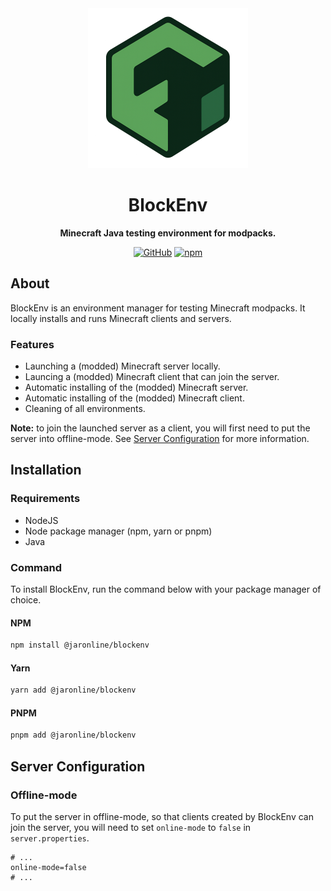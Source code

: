 <div align="center">

<img width="256" src="icon.png" alt="BlockEnv logo">

# BlockEnv

**Minecraft Java testing environment for modpacks.**

[![GitHub](https://img.shields.io/github/license/jaronline/blockenv)](https://github.com/jaronline/blockenv/blob/main/LICENSE)
[![npm](https://img.shields.io/npm/v/@jaronline/blockenv?color=crimson&logo=npm&style=flat-square)](https://www.npmjs.com/package/@jaronline/blockenv)

</div>

## About

BlockEnv is an environment manager for testing Minecraft modpacks. It locally installs and runs Minecraft clients and servers.

### Features

- Launching a (modded) Minecraft server locally.
- Launcing a (modded) Minecraft client that can join the server.
- Automatic installing of the (modded) Minecraft server.
- Automatic installing of the (modded) Minecraft client.
- Cleaning of all environments.

**Note:** to join the launched server as a client, you will first need to put the server into offline-mode. See [Server Configuration](#server-configuration) for more information.

## Installation

### Requirements

- NodeJS
- Node package manager (npm, yarn or pnpm)
- Java

### Command

To install BlockEnv, run the command below with your package manager of choice.

#### NPM

```bash
npm install @jaronline/blockenv
```

#### Yarn

```bash
yarn add @jaronline/blockenv
```

#### PNPM

```bash
pnpm add @jaronline/blockenv
```

## Server Configuration

### Offline-mode

To put the server in offline-mode, so that clients created by BlockEnv can join the server, you will need to set `online-mode` to `false` in `server.properties`.

```properties
# ...
online-mode=false
# ...
```
